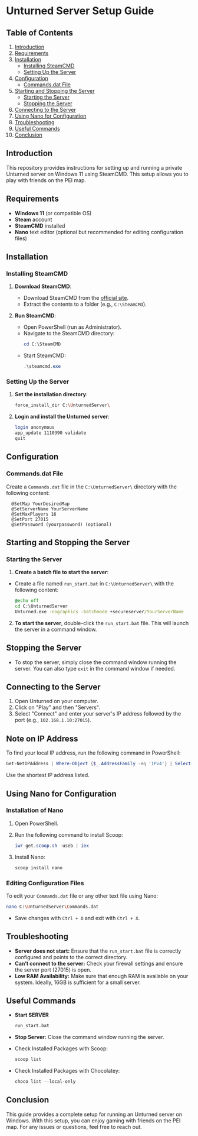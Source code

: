 # Unturned Server Setup Guide

## Table of Contents
1. [Introduction](#introduction)
2. [Requirements](#requirements)
3. [Installation](#installation)
   - [Installing SteamCMD](#installing-steamcmd)
   - [Setting Up the Server](#setting-up-the-server)
4. [Configuration](#configuration)
   - [Commands.dat File](#commandsdat-file)
5. [Starting and Stopping the Server](#starting-and-stopping-the-server)
   - [Starting the Server](#starting-the-server)
   - [Stopping the Server](#stopping-the-server)
6. [Connecting to the Server](#connecting-to-the-server)
7. [Using Nano for Configuration](#using-nano-for-configuration)
8. [Troubleshooting](#troubleshooting)
9. [Useful Commands](#useful-commands)
10. [Conclusion](#conclusion)

## Introduction
This repository provides instructions for setting up and running a private Unturned server on Windows 11 using SteamCMD. This setup allows you to play with friends on the PEI map.

## Requirements
- **Windows 11** (or compatible OS)
- **Steam** account
- **SteamCMD** installed
- **Nano** text editor (optional but recommended for editing configuration files)

## Installation

### Installing SteamCMD
1. **Download SteamCMD**:
   - Download SteamCMD from the [official site](https://developer.valvesoftware.com/wiki/SteamCMD#Windows).
   - Extract the contents to a folder (e.g., `C:\SteamCMD`).

2. **Run SteamCMD**:
   - Open PowerShell (run as Administrator).
   - Navigate to the SteamCMD directory:
     ```powershell
     cd C:\SteamCMD
     ```
   - Start SteamCMD:
     ```powershell
     .\steamcmd.exe
     ```

### Setting Up the Server
1. **Set the installation directory**:
   ```bash
   force_install_dir C:\UnturnedServer\
   ```

2. **Login and install the Unturned server**:
   ```bash
   login anonymous
   app_update 1110390 validate
   quit
   ```

## Configuration

### Commands.dat File
Create a `Commands.dat` file in the `C:\UnturnedServer\` directory with the following content:
  ```plaintext
    @SetMap YourDesiredMap
    @SetServerName YourServerName
    @SetMaxPlayers 16
    @SetPort 27015
    @SetPassword (yourpassword) (optional)
  ```

## Starting and Stopping the Server

### Starting the Server
1. **Create a batch file to start the server**:
  - Create a file named `run_start.bat` in `C:\UnturnedServer\` with the following content:
    ```bat
    @echo off
    cd C:\UnturnedServer
    Unturned.exe -nographics -batchmode +secureserver/YourServerName
    ```

2. **To start the server**, double-click the `run_start.bat` file. This will launch the server in a command window.

## Stopping the Server

- To stop the server, simply close the command window running the server. You can also type `exit` in the command window if needed.


## Connecting to the Server
1. Open Unturned on your computer.
2. Click on "Play" and then "Servers".
3. Select "Connect" and enter your server's IP address followed by the port (e.g., `102.168.1.10:27015`).

## Note on IP Address
To find your local IP address, run the following command in PowerShell:
```powershell
Get-NetIPAddress | Where-Object {$_.AddressFamily -eq 'IPv4'} | Select-Object IPAddress
```

Use the shortest IP address listed.

## Using Nano for Configuration

### Installation of Nano
1. Open PowerShell.
2. Run the following command to install Scoop:
   ```powershell
   iwr get.scoop.sh -useb | iex
   ```
   
3. Install Nano:
   ```powershell
   scoop install nano
   ```

### Editing Configuration Files
To edit your `Commands.dat` file or any other text file using Nano:
```bash
nano C:\UnturnedServer\Commands.dat
```
- Save changes with `Ctrl + O` and exit with `Ctrl + X`.

## Troubleshooting
- **Server does not start:** Ensure that the `run_start.bat` file is correctly configured and points to the correct directory.
- **Can’t connect to the server:** Check your firewall settings and ensure the server port (27015) is open.
- **Low RAM Availability:** Make sure that enough RAM is available on your system. Ideally, 16GB is sufficient for a small server.

## Useful Commands

- **Start SERVER**
  ```bash
  run_start.bat
  ```
- **Stop Server:** Close the command window running the server.

- Check Installed Packages with Scoop:
  ```powershell
  scoop list
  ```

- Check Installed Packages with Chocolatey:
  ```powershell
  choco list --local-only
  ```

## Conclusion
  This guide provides a complete setup for running an Unturned server on Windows. With this setup, you can enjoy gaming with friends on the PEI map. For any issues or questions, feel free to reach out.
